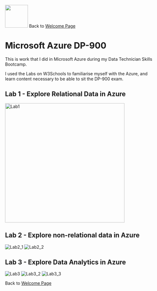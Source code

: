 <img src="https://github.com/user-attachments/assets/b1725bfc-582f-46ac-8515-c477caff3150" width="75" height="75" />         Back to [Welcome Page](https://andypeacock215.github.io/Welcome-To-My-Profile/)

# Microsoft Azure DP-900

This is work that I did in Microsoft Azure during my Data Technician Skills Bootcamp.

I used the Labs on W3Schools to familiarise myself with the Azure, and learn content necessary to be able to sit the DP-900 exam.

## Lab 1 - Explore Relational Data in Azure
<img width="393" alt="Lab1" src="https://github.com/user-attachments/assets/83d9fa79-5a84-4fdf-8833-5b6c9ed9f885" />


## Lab 2 - Explore non-relational data in Azure
![Lab2_1](https://github.com/user-attachments/assets/b52fe89d-4b0d-4bd0-90d8-de44059f0921)
![Lab2_2](https://github.com/user-attachments/assets/dadbc07e-697d-4314-bcf7-14b325e84d85)


## Lab 3 - Explore Data Analytics in Azure
![Lab3](https://github.com/user-attachments/assets/314fec1e-10bc-4f3d-9039-d17384550dd2)
![Lab3_2](https://github.com/user-attachments/assets/1fba6f2b-2e1d-4f83-b2b6-627ceab32bc7)
![Lab3_3](https://github.com/user-attachments/assets/0ebc94bb-2446-419d-9c15-22396b1d6548)


Back to [Welcome Page](https://andypeacock215.github.io/Welcome-To-My-Profile/)
